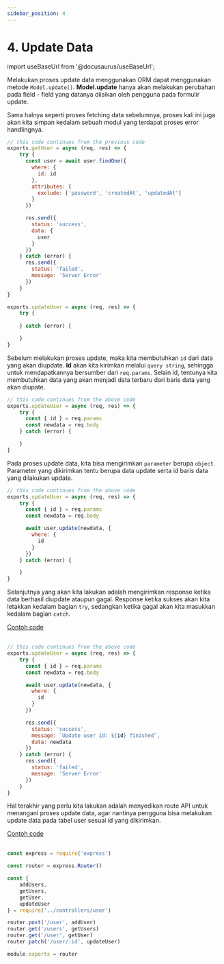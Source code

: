 ```yaml
---
sidebar_position: 4
---
```


# 4. Update Data 

import useBaseUrl from '@docusaurus/useBaseUrl';

Melakukan proses update data menggunakan ORM dapat menggunakan metode `Model.update()`. **Model.update** hanya akan melakukan perubahan pada field - field yang datanya diisikan oleh pengguna pada formulir update.

Sama halnya seperti proses fetching data sebelumnya, proses kali ini juga akan kita simpan kedalam sebuah modul yang terdapat proses error handlingnya.

```js {27-33} title=user.js
// this code continues from the previous code
exports.getUser = async (req, res) => {
    try {
      const user = await user.findOne({
        where: {
          id: id
        },
        attributes: {
          exclude: ['password', 'createdAt', 'updatedAt']
        }
      })

      res.send({
        status: 'success',
        data: {
          user
        }
      })
    } catch (error) {
      res.send({
        status: 'failed',
        message: 'Server Error'
      })
    }
}

exports.updateUser = async (req, res) => {
    try {
        
    } catch (error) {

    }
}
```

Sebelum melakukan proses update, maka kita membutuhkan `id` dari data yang akan diupdate. **Id** akan kita kirimkan melalui `query string`, sehingga untuk mendapatkannya bersumber dari `req.params`. Selain id, tentunya kita membutuhkan data yang akan menjadi data terbaru dari baris data yang akan diupate.

```js {4-5} title=user.js
// this code continues from the above code
exports.updateUser = async (req, res) => {
    try {
      const { id } = req.params
      const newdata = req.body
    } catch (error) {

    }
}
```

Pada proses update data, kita bisa mengirimkan `parameter` berupa `object`. Parameter yang dikirimkan tentu berupa data update serta id baris data yang dilakukan update.

```js {7-11} title=user.js
// this code continues from the above code
exports.updateUser = async (req, res) => {
    try {
      const { id } = req.params
      const newdata = req.body

      await user.update(newdata, {
        where: {
          id
        }
      })
    } catch (error) {

    }
}
```

Selanjutnya yang akan kita lakukan adalah mengirimkan response ketika data berhasil diupdate ataupun gagal. Response ketika sukses akan kita letakkan kedalam bagian `try`, sedangkan ketika gagal akan kita masukkan kedalam bagian `catch`.

<a class="btn-example-code" href="https://github.com/demo-dumbways/ebook-code-results-stage-2-backend/tree/5-expressjs-fundamental/src">
Contoh code
</a>

<br />
<br />

```js {13-17,19-22} title=user.js
// this code continues from the above code
exports.updateUser = async (req, res) => {
    try {
      const { id } = req.params
      const newdata = req.body

      await user.update(newdata, {
        where: {
          id
        }
      })

      res.send({
        status: 'success',
        message: `Update user id: ${id} finished`,
        data: newdata
      })
    } catch (error) {
      res.send({
        status: 'failed',
        message: 'Server Error'
      })
    }
}
```

Hal terakhir yang perlu kita lakukan adalah menyedikan route API untuk menangani proses update data, agar nantinya pengguna bisa melakukan update data pada tabel user sesuai id yang dikirimkan.

<a class="btn-example-code" href="https://github.com/demo-dumbways/ebook-code-results-stage-2-backend/tree/5-expressjs-fundamental/src">
Contoh code
</a>

<br />
<br />

```js {9,15} title=routes/index.js
const express = require('express')

const router = express.Router()

const {
    addUsers,
    getUsers,
    getUser,
    updateUser
} = require('../controllers/user')

router.post('/user', addUser)
router.get('/users', getUsers)
router.get('/user', getUser)
router.patch('/user/:id', updateUser)

module.exports = router
```
